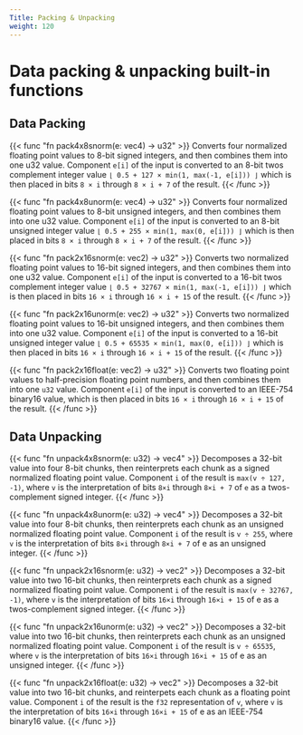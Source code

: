 ```yaml
---
Title: Packing & Unpacking
weight: 120
---
```


# Data packing & unpacking built-in functions

## Data Packing
{{< func "fn pack4x8snorm(e: vec4<f32>) -> u32" >}}
Converts four normalized floating point values to 8-bit signed integers,
and then combines them into one u32 value. Component `e[i]` of the input is
converted to an 8-bit twos complement integer value `⌊ 0.5 + 127 × min(1, max(-1, e[i])) ⌋`
which is then placed in bits `8 × i` through `8 × i + 7` of the result. 
{{< /func >}}

{{< func "fn pack4x8unorm(e: vec4<f32>) -> u32" >}}
Converts four normalized floating point values to 8-bit unsigned integers,
and then combines them into one u32 value. Component `e[i]` of the input is
converted to an 8-bit unsigned integer value `⌊ 0.5 + 255 × min(1, max(0, e[i])) ⌋`
which is then placed in bits `8 × i` through `8 × i + 7` of the result. 
{{< /func >}}

{{< func "fn pack2x16snorm(e: vec2<f32>) -> u32" >}}
Converts two normalized floating point values to 16-bit signed integers,
and then combines them into one u32 value. Component `e[i]` of the input is
converted to a 16-bit twos complement integer value `⌊ 0.5 + 32767 × min(1, max(-1, e[i])) ⌋`
which is then placed in bits `16 × i` through `16 × i + 15` of the result. 
{{< /func >}}

{{< func "fn pack2x16unorm(e: vec2<f32>) -> u32" >}}
Converts two normalized floating point values to 16-bit unsigned integers,
and then combines them into one u32 value. Component `e[i]` of the input is
converted to a 16-bit unsigned integer value `⌊ 0.5 + 65535 × min(1, max(0, e[i])) ⌋`
which is then placed in bits `16 × i` through `16 × i + 15` of the result. 
{{< /func >}}

{{< func "fn pack2x16float(e: vec2<f32>) -> u32" >}}
Converts two floating point values to half-precision floating point numbers,
and then combines them into one `u32` value. Component `e[i]` of the input is
converted to an IEEE-754 binary16 value, which is then placed in bits
`16 × i` through `16 × i + 15` of the result.
{{< /func >}}

## Data Unpacking

{{< func "fn unpack4x8snorm(e: u32) -> vec4<f32>" >}}
Decomposes a 32-bit value into four 8-bit chunks, then reinterprets each chunk as a
signed normalized floating point value. Component `i` of the result is `max(v ÷ 127, -1)`,
where `v` is the interpretation of bits `8×i` through `8×i + 7` of `e` as a twos-complement
signed integer. 
{{< /func >}}

{{< func "fn unpack4x8unorm(e: u32) -> vec4<f32>" >}}
Decomposes a 32-bit value into four 8-bit chunks, then reinterprets each chunk as an
unsigned normalized floating point value. Component `i` of the result is `v ÷ 255`,
where `v` is the interpretation of bits `8×i` through `8×i + 7` of e as an unsigned integer. 
{{< /func >}}

{{< func "fn unpack2x16snorm(e: u32) -> vec2<f32>" >}}
Decomposes a 32-bit value into two 16-bit chunks, then reinterprets each chunk as a
signed normalized floating point value. Component `i` of the result is `max(v ÷ 32767, -1)`,
where `v` is the interpretation of bits `16×i` through `16×i + 15` of e as a twos-complement
signed integer. 
{{< /func >}}

{{< func "fn unpack2x16unorm(e: u32) -> vec2<f32>" >}}
Decomposes a 32-bit value into two 16-bit chunks, then reinterprets each chunk as an
unsigned normalized floating point value. Component `i` of the result is `v ÷ 65535`,
where `v` is the interpretation of bits `16×i` through `16×i + 15` of e as an unsigned integer. 
{{< /func >}}

{{< func "fn unpack2x16float(e: u32) -> vec2<f32>" >}}
Decomposes a 32-bit value into two 16-bit chunks, and reinterpets each chunk as a
floating point value. Component `i` of the result is the `f32` representation of `v`,
where `v` is the interpretation of bits `16×i` through `16×i + 15` of e as an IEEE-754
binary16 value.
{{< /func >}}